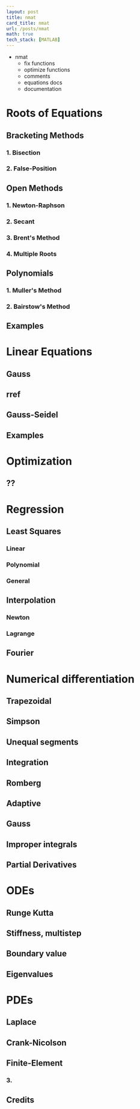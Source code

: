 ```yaml
---
layout: post
title: nmat
card_title: nmat
url: /posts/nmat
math: true
tech_stack: [MATLAB]
---
```


- nmat
  - fix functions
  - optimize functions
  - comments
  - equations docs
  - documentation

# Roots of Equations

## Bracketing Methods
### 1. Bisection
### 2. False-Position

## Open Methods
### 1. Newton-Raphson
### 2. Secant
### 3. Brent's Method
### 4. Multiple Roots

## Polynomials
### 1. Muller's Method
### 2. Bairstow's Method

## Examples


# Linear Equations

## Gauss
## rref
## Gauss-Seidel
## Examples


# Optimization

## ??


# Regression

## Least Squares
### Linear
### Polynomial
### General

## Interpolation
### Newton
### Lagrange

## Fourier


# Numerical differentiation

## Trapezoidal
## Simpson
## Unequal segments
## Integration
## Romberg
## Adaptive
## Gauss
## Improper integrals
## Partial Derivatives


# ODEs

## Runge Kutta
## Stiffness, multistep
## Boundary value
## Eigenvalues


# PDEs

## Laplace
## Crank-Nicolson
## Finite-Element



### 3. 

## Credits

<!--Written by Jorge Porras (2025)-->